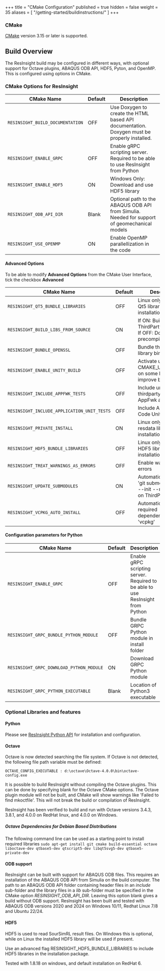 +++
title = "CMake Configuration"
published = true
hidden = false
weight = 35
aliases = [
    "/getting-started/buildinstructions/"
]
+++


### CMake
[CMake](https://cmake.org/download/) version 3.15 or later is supported.

## Build Overview
The ResInsight build may be configured in different ways, with optional support for Octave plugins, 
ABAQUS ODB API, HDF5, Pyton, and OpenMP. This is configured using options in CMake.

### CMake Options for ResInsight

| CMake Name                                        | Default | Description                                                           |
|---------------------------------------------------|---------|-----------------------------------------------------------------------|
| `RESINSIGHT_BUILD_DOCUMENTATION`                  | OFF     | Use Doxygen to create the HTML based API documentation. Doxygen must be properly installed. |
| `RESINSIGHT_ENABLE_GRPC`                          | OFF     | Enable gRPC scripting server. Required to be able to use ResInsight from Python |
| `RESINSIGHT_ENABLE_HDF5`                          | ON      | Windows Only: Download and use HDF5 library |
| `RESINSIGHT_ODB_API_DIR`                          | Blank   | Optional path to the ABAQUS ODB API from Simulia. Needed for support of geomechanical models |
| `RESINSIGHT_USE_OPENMP`                           | ON      | Enable OpenMP parallellization in the code |

#### Advanced Options
To be able to modify **Advanced Options** from the CMake User Interface, tick the checkbox **Advanced**

| CMake Name                                        | Default | Description                              |
|---------------------------------------------------|---------|--------------------------------------------------------|
| `RESINSIGHT_QT5_BUNDLE_LIBRARIES`                 | OFF     | Linux only: Include Qt5 libraries in the installation package |
| `RESINSIGHT_BUILD_LIBS_FROM_SOURCE`               | ON      | If ON: Build some ThirdParty libs locally. If OFF: Download precompiled libraries
| `RESINSIGHT_BUNDLE_OPENSSL`                       | OFF     | Bundle the OpenSSL library binaries |
| `RESINSIGHT_ENABLE_UNITY_BUILD`                   | OFF     | Activate use of CMAKE_UNITY_BUILD on some libraries to improve build speed |
| `RESINSIGHT_INCLUDE_APPFWK_TESTS`                 | OFF     | Include unit tests from thirdparty libraries AppFwk and VizFwk |
| `RESINSIGHT_INCLUDE_APPLICATION_UNIT_TESTS`       | OFF     | Include Application Code Unit Tests |
| `RESINSIGHT_PRIVATE_INSTALL`                      | ON      | Linux only: Include resdata libraries in the installation package |
| `RESINSIGHT_HDF5_BUNDLE_LIBRARIES`                | OFF     | Linux only: Include HDF5 libraries in the installation package |
| `RESINSIGHT_TREAT_WARNINGS_AS_ERRORS`             | OFF     | Enable warnings as errors
| `RESINSIGHT_UPDATE_SUBMODULES`                    | ON      | Automatically issue 'git submodule update --init --recursively' on ThirdParty folder |
| `RESINSIGHT_VCPKG_AUTO_INSTALL`                   | OFF     | Automatically build required dependencies using 'vcpkg' |

#### Configuration parameters for Python

| CMake Name                                        | Default | Description                              |
|---------------------------------------------------|---------|--------------------------------------------------------|
| `RESINSIGHT_ENABLE_GRPC`                          | OFF     | Enable gRPC scripting server. Required to be able to use ResInsight from Python |
| `RESINSIGHT_GRPC_BUNDLE_PYTHON_MODULE`            | OFF     | Bundle GRPC Python module in install folder |
| `RESINSIGHT_GRPC_DOWNLOAD_PYTHON_MODULE`          | ON      | Download GRPC Python module |
| `RESINSIGHT_GRPC_PYTHON_EXECUTABLE`               | Blank   | Location of Python3 executable |


### Optional Libraries and features

#### Python

Please see [ResInsight Python API](https://api.resinsight.org) for installation and configuration.

#### Octave

Octave is now detected searching the file system. If Octave is not detected, the following file path variable must be defined:

`OCTAVE_CONFIG_EXECUTABLE : d:\octave\Octave-4.0.0\bin\octave-config.exe`

It is possible to build ResInsight without compiling the Octave plugins. This can be done by specifying blank for 
the Octave CMake options. The Octave plugin module will not be built, and CMake will show warnings like 'Failed to find mkoctfile'. 
This will not break the build or compilation of ResInsight.

ResInsight has been verified to build and run with Octave versions 3.4.3, 3.8.1, and 4.0.0 on RedHat linux, and 4.0.0 on Windows.

##### Octave Dependencies for Debian Based Distributions

The following command line can be used as a starting point to install required libraries
`sudo apt-get install git cmake build-essential octave liboctave-dev qtbase5-dev qtscript5-dev libqt5svg5-dev qtbase5-private-dev`

#### ODB support

ResInsight can be built with support for ABAQUS ODB files. This requires an installation of the ABAQUS ODB API 
from Simulia on the build computer. The path to an ABAQUS ODB API folder containing header files in an *include* sub-folder and the library 
files in a *lib* sub-folder must be specified in the CMake option *RESINSIGHT_ODB_API_DIR*. Leaving this option blank gives a build without ODB support. 
ResInsight has been built and tested with ABAQUS ODB versions 2020 and 2024 on Windows 10/11, Redhat Linux 7/8 and Ubuntu 22/24.

#### HDF5

HDF5 is used to read SourSimRL result files. On Windows this is optional, while on Linux the installed HDF5 library will be used if present.

Use an advanced flag RESINSIGHT_HDF5_BUNDLE_LIBRARIES to include HDF5 libraries in the installation package.

Tested with 1.8.18 on windows, and default installation on RedHat 6.

